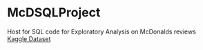 # McDSQLProject
Host for SQL code for Exploratory Analysis on McDonalds reviews
<br>
<a href="https://www.kaggle.com/datasets/nelgiriyewithana/mcdonalds-store-reviews" class="button large">Kaggle Dataset</a>
</br>
